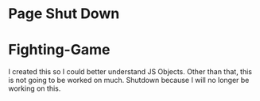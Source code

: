 # Page Shut Down
# Fighting-Game
I created this so I could better understand JS Objects. Other than that, this is not going to be worked on much.
Shutdown because I will no longer be working on this.
